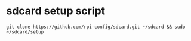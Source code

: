 # sdcard setup script

    git clone https://github.com/rpi-config/sdcard.git ~/sdcard && sudo ~/sdcard/setup

